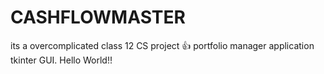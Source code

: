 # CASHFLOWMASTER
its a overcomplicated class 12 CS project 👍
portfolio manager application
tkinter GUI. Hello World!! 


